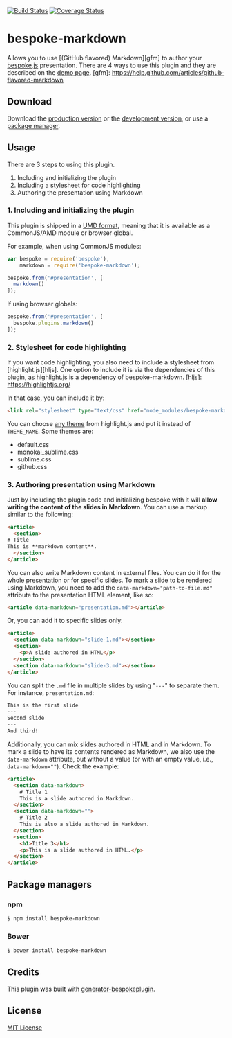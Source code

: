 [![Build Status](https://secure.travis-ci.org/aaronpowell/bespoke-markdown.png?branch=master)](https://travis-ci.org/aaronpowell/bespoke-markdown) [![Coverage Status](https://coveralls.io/repos/aaronpowell/bespoke-markdown/badge.png)](https://coveralls.io/r/aaronpowell/bespoke-markdown)

# bespoke-markdown

Allows you to use [(GitHub flavored) Markdown][gfm] to author your [bespoke.js](https://github.com/markdalgleish/bespoke.js) presentation.
There are 4 ways to use this plugin and they are described on the [demo page](http://aaronpowell.github.io/bespoke-markdown/demo/index.html).
[gfm]: https://help.github.com/articles/github-flavored-markdown

## Download

Download the [production version][min] or the [development version][max], or use a [package manager](#package-managers).

[min]: https://raw.github.com/aaronpowell/bespoke-markdown/master/dist/bespoke-markdown.min.js
[max]: https://raw.github.com/aaronpowell/bespoke-markdown/master/dist/bespoke-markdown.js

## Usage

There are 3 steps to using this plugin.
  1. Including and initializing the plugin
  1. Including a stylesheet for code highlighting
  1. Authoring the presentation using Markdown


### 1. Including and initializing the plugin

This plugin is shipped in a [UMD format](https://github.com/umdjs/umd), meaning that it is available as a CommonJS/AMD module or browser global.

For example, when using CommonJS modules:

```js
var bespoke = require('bespoke'),
    markdown = require('bespoke-markdown');

bespoke.from('#presentation', [
  markdown()
]);
```

If using browser globals:

```js
bespoke.from('#presentation', [
  bespoke.plugins.markdown()
]);
```


### 2. Stylesheet for code highlighting

If you want code highlighting, you also need to include a stylesheet from
[highlight.js][hljs]. One option to include it is via the dependencies of this
plugin, as highlight.js is a dependency of bespoke-markdown.
[hljs]: https://highlightjs.org/

In that case, you can include it by:

```html
<link rel="stylesheet" type="text/css" href="node_modules/bespoke-markdown/node_modules/highlight.js/styles/THEME_NAME.css" />
```

You can choose [any theme][th] from highlight.js and put it instead of
`THEME_NAME`. Some themes are:
  - default.css
  - monokai_sublime.css
  - sublime.css
  - github.css

[th]: https://highlightjs.org/static/test.html


### 3. Authoring presentation using Markdown

Just by including the plugin code and initializing bespoke with it will **allow
writing the content of the slides in Markdown**. You can use a markup similar to
the following:

```html
<article>
  <section>
# Title
This is **markdown content**.
  </section>
</article>
```

You can also write Markdown content in external files. You can do it for the
whole presentation or for specific slides. To mark a slide to be rendered using
Markdown, you need to add the `data-markdown="path-to-file.md"` attribute to the
presentation HTML element, like so:

```html
<article data-markdown="presentation.md"></article>
```

Or, you can add it to specific slides only:
```html
<article>
  <section data-markdown="slide-1.md"></section>
  <section>
    <p>A slide authored in HTML</p>
  </section>
  <section data-markdown="slide-3.md"></section>
</article>
```

You can split the `.md` file in multiple slides by using "`---`" to separate
them. For instance, `presentation.md`:

```markdown
This is the first slide
---
Second slide
---
And third!
```

Additionally, you can mix slides authored in HTML and in Markdown. To mark a
slide to have its contents rendered as Markdown, we also use the `data-markdown`
attribute, but without a value (or with an empty value, i.e.,
`data-markdown=""`). Check the example:
```html
<article>
  <section data-markdown>
    # Title 1
    This is a slide authored in Markdown.
  </section>
  <section data-markdown="">
    # Title 2
    This is also a slide authored in Markdown.
  </section>
  <section>
    <h1>Title 3</h1>
    <p>This is a slide authored in HTML.</p>
  </section>
</article>
```

## Package managers

### npm

```bash
$ npm install bespoke-markdown
```

### Bower

```bash
$ bower install bespoke-markdown
```

## Credits

This plugin was built with [generator-bespokeplugin](https://github.com/markdalgleish/generator-bespokeplugin).

## License

[MIT License](http://en.wikipedia.org/wiki/MIT_License)
